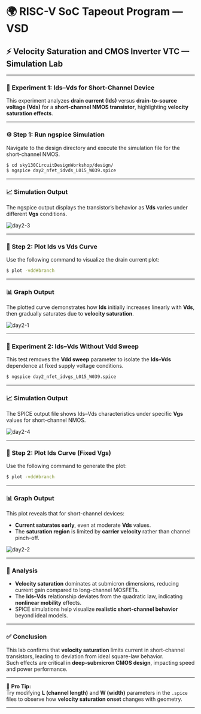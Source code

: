 # 🌍 RISC-V SoC Tapeout Program — VSD  
## ⚡ Velocity Saturation and CMOS Inverter VTC — Simulation Lab  

---

### 🧪 **Experiment 1: Ids–Vds for Short-Channel Device**

This experiment analyzes **drain current (Ids)** versus **drain-to-source voltage (Vds)** for a **short-channel NMOS transistor**, highlighting **velocity saturation effects**.

---

### ⚙️ **Step 1: Run ngspice Simulation**

Navigate to the design directory and execute the simulation file for the short-channel NMOS.

```bash
$ cd sky130CircuitDesignWorkshop/design/
$ ngspice day2_nfet_idvds_L015_W039.spice
```

---

### 📈 **Simulation Output**

The ngspice output displays the transistor’s behavior as **Vds** varies under different **Vgs** conditions.

![day2-3](https://github.com/user-attachments/assets/299475e2-6646-4808-83a4-99cfd85c66fd)

---

### 🧮 **Step 2: Plot Ids vs Vds Curve**

Use the following command to visualize the drain current plot:

```bash
$ plot -vdd#branch
```

---

### 📊 **Graph Output**

The plotted curve demonstrates how **Ids** initially increases linearly with **Vds**, then gradually saturates due to **velocity saturation**.

![day2-1](https://github.com/user-attachments/assets/4160a1ef-7983-4cef-8599-45cffdd656a6)

---

### 🧪 **Experiment 2: Ids–Vds Without Vdd Sweep**

This test removes the **Vdd sweep** parameter to isolate the **Ids–Vds** dependence at fixed supply voltage conditions.

```bash
$ ngspice day2_nfet_idvgs_L015_W039.spice
```

---

### 📈 **Simulation Output**

The SPICE output file shows Ids–Vds characteristics under specific **Vgs** values for short-channel NMOS.

![day2-4](https://github.com/user-attachments/assets/21c84e62-de8e-4882-aed8-d9dd557eeef9)

---

### 🧮 **Step 2: Plot Ids Curve (Fixed Vgs)**

Use the following command to generate the plot:

```bash
$ plot -vdd#branch
```

---

### 📊 **Graph Output**

This plot reveals that for short-channel devices:  
- **Current saturates early**, even at moderate **Vds** values.  
- The **saturation region** is limited by **carrier velocity** rather than channel pinch-off.  

![day2-2](https://github.com/user-attachments/assets/00f2e170-de56-42b8-b7c4-0025dfd1680d)

---

### 🧭 **Analysis**

- **Velocity saturation** dominates at submicron dimensions, reducing current gain compared to long-channel MOSFETs.  
- The **Ids–Vds** relationship deviates from the quadratic law, indicating **nonlinear mobility** effects.  
- SPICE simulations help visualize **realistic short-channel behavior** beyond ideal models.

---

### ✅ **Conclusion**

This lab confirms that **velocity saturation** limits current in short-channel transistors, leading to deviation from ideal square-law behavior.  
Such effects are critical in **deep-submicron CMOS design**, impacting speed and power performance.

---

🧠 **Pro Tip:**  
Try modifying **L (channel length)** and **W (width)** parameters in the `.spice` files to observe how **velocity saturation onset** changes with geometry.

---
